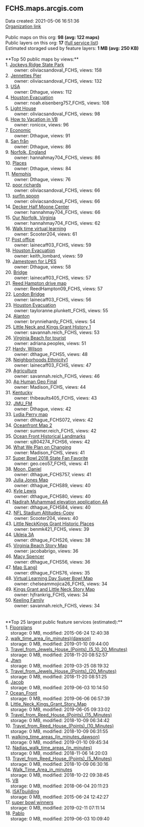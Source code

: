<h2>FCHS.maps.arcgis.com</h2> Data created: 2021-05-06 16:51:36 <br /><a target='new' href='https://FCHS.maps.arcgis.com'>Organization link</a><br /><br />Public maps on this org: <b>98 (avg: 122 maps)</b><br />Public layers on this org: <b>17 </b>(<a target='new' href='https://services.arcgis.com/j3Dja2hNiUPOq2Np/ArcGIS/rest/services'>full service list</a>)<br />Estimated storaged used by feature layers: <b>1 MB (avg: 250 KB)</b><br /><br />**Top 50 public maps by views:**<br />  1. <a target='new' href='https://www.arcgis.com/home/item.html?id=8446281557834f418f6a9fd4b4be55ec'>Jockeys Ridge State Park</a> <br />  &nbsp;&nbsp;&nbsp;&nbsp; &nbsp;&nbsp;owner: oliviacsandoval_FCHS, views: 158<br />  2. <a target='new' href='https://www.arcgis.com/home/item.html?id=7fae348cb3474d82931efe8c9d69961e'>Jennettes Pier</a> <br />  &nbsp;&nbsp;&nbsp;&nbsp; &nbsp;&nbsp;owner: oliviacsandoval_FCHS, views: 132<br />  3. <a target='new' href='https://www.arcgis.com/home/item.html?id=cd4723d093c44193b8b9d0c11772995d'>USA</a> <br />  &nbsp;&nbsp;&nbsp;&nbsp; &nbsp;&nbsp;owner: Dthague, views: 112<br />  4. <a target='new' href='https://www.arcgis.com/home/item.html?id=e8d4c84deda348f4b0e9dfd88479d859'>Houston Evacuation</a> <br />  &nbsp;&nbsp;&nbsp;&nbsp; &nbsp;&nbsp;owner: noah.eisenberg757_FCHS, views: 108<br />  5. <a target='new' href='https://www.arcgis.com/home/item.html?id=a2e1751bbe954ce4818d4327f462fa7d'>Light House</a> <br />  &nbsp;&nbsp;&nbsp;&nbsp; &nbsp;&nbsp;owner: oliviacsandoval_FCHS, views: 98<br />  6. <a target='new' href='https://www.arcgis.com/home/item.html?id=1098fcbbed46453a92237d1403ea66cc'>How to Vacation in VB</a> <br />  &nbsp;&nbsp;&nbsp;&nbsp; &nbsp;&nbsp;owner: ronicox, views: 96<br />  7. <a target='new' href='https://www.arcgis.com/home/item.html?id=58644c472f3f42e695553899715b1877'>Economic</a> <br />  &nbsp;&nbsp;&nbsp;&nbsp; &nbsp;&nbsp;owner: Dthague, views: 91<br />  8. <a target='new' href='https://www.arcgis.com/home/item.html?id=a5202328bc3b4c74ae2af9bdd1c4a0c1'>San från</a> <br />  &nbsp;&nbsp;&nbsp;&nbsp; &nbsp;&nbsp;owner: Dthague, views: 86<br />  9. <a target='new' href='https://www.arcgis.com/home/item.html?id=0da78ddbaec6414e84ec18a32a44b7a0'>Norfolk, England</a> <br />  &nbsp;&nbsp;&nbsp;&nbsp; &nbsp;&nbsp;owner: hannahmay704_FCHS, views: 86<br />  10. <a target='new' href='https://www.arcgis.com/home/item.html?id=9e8672fea54a4998891edf4c53d3f806'>Places </a> <br />  &nbsp;&nbsp;&nbsp;&nbsp; &nbsp;&nbsp;owner: Dthague, views: 84<br />  11. <a target='new' href='https://www.arcgis.com/home/item.html?id=37708af867ff4180b0abc5d4b2bb4f8b'>Memphis</a> <br />  &nbsp;&nbsp;&nbsp;&nbsp; &nbsp;&nbsp;owner: Dthague, views: 76<br />  12. <a target='new' href='https://www.arcgis.com/home/item.html?id=ed06094e158b4733b4bdd7422347bea5'>poor richards</a> <br />  &nbsp;&nbsp;&nbsp;&nbsp; &nbsp;&nbsp;owner: oliviacsandoval_FCHS, views: 66<br />  13. <a target='new' href='https://www.arcgis.com/home/item.html?id=a79867bdb47e4dfc83bf65f0c91ea9f5'>surfin spoon</a> <br />  &nbsp;&nbsp;&nbsp;&nbsp; &nbsp;&nbsp;owner: oliviacsandoval_FCHS, views: 66<br />  14. <a target='new' href='https://www.arcgis.com/home/item.html?id=8618019cc3e54a60ae03954df65cd9e5'>Decker Half Moone Center</a> <br />  &nbsp;&nbsp;&nbsp;&nbsp; &nbsp;&nbsp;owner: hannahmay704_FCHS, views: 66<br />  15. <a target='new' href='https://www.arcgis.com/home/item.html?id=cfee8757be0849639e17cc0ab950059c'>Our Norfolk, Virginia</a> <br />  &nbsp;&nbsp;&nbsp;&nbsp; &nbsp;&nbsp;owner: hannahmay704_FCHS, views: 62<br />  16. <a target='new' href='https://www.arcgis.com/home/item.html?id=f451d17098684af8a58b4b7cc0ed6cf6'>Walk time virtual learning</a> <br />  &nbsp;&nbsp;&nbsp;&nbsp; &nbsp;&nbsp;owner: Scooter204, views: 61<br />  17. <a target='new' href='https://www.arcgis.com/home/item.html?id=cf2f935685d9486e8e7085a840f616f7'>Post office</a> <br />  &nbsp;&nbsp;&nbsp;&nbsp; &nbsp;&nbsp;owner: lainecaff03_FCHS, views: 59<br />  18. <a target='new' href='https://www.arcgis.com/home/item.html?id=52ab004c182344348fc7876d995f9b12'>Houston Evacuation</a> <br />  &nbsp;&nbsp;&nbsp;&nbsp; &nbsp;&nbsp;owner: keith_lombard, views: 59<br />  19. <a target='new' href='https://www.arcgis.com/home/item.html?id=723b688f1ca149f8bd3d0f6562fab073'>Jamestown for LPES</a> <br />  &nbsp;&nbsp;&nbsp;&nbsp; &nbsp;&nbsp;owner: Dthague, views: 58<br />  20. <a target='new' href='https://www.arcgis.com/home/item.html?id=1ada86afaeab42df92ff791dee696979'>Bridge</a> <br />  &nbsp;&nbsp;&nbsp;&nbsp; &nbsp;&nbsp;owner: lainecaff03_FCHS, views: 57<br />  21. <a target='new' href='https://www.arcgis.com/home/item.html?id=c0f55df211e64aa9b1375534c076f746'>Reed Hampton drive map</a> <br />  &nbsp;&nbsp;&nbsp;&nbsp; &nbsp;&nbsp;owner: ReedHampton09_FCHS, views: 57<br />  22. <a target='new' href='https://www.arcgis.com/home/item.html?id=b0e3c024fdaf4ad790bf7af6c973a407'>London Bridge</a> <br />  &nbsp;&nbsp;&nbsp;&nbsp; &nbsp;&nbsp;owner: lainecaff03_FCHS, views: 56<br />  23. <a target='new' href='https://www.arcgis.com/home/item.html?id=d8c0e9d0a8ce4131be4ee6c46c3132cf'>Houston Evacuation</a> <br />  &nbsp;&nbsp;&nbsp;&nbsp; &nbsp;&nbsp;owner: tayloranne.plunkett_FCHS, views: 55<br />  24. <a target='new' href='https://www.arcgis.com/home/item.html?id=7fe6f2838bc6445e87c3e279af386cf6'>Alanton </a> <br />  &nbsp;&nbsp;&nbsp;&nbsp; &nbsp;&nbsp;owner: brynniehardy_FCHS, views: 54<br />  25. <a target='new' href='https://www.arcgis.com/home/item.html?id=58a7980a7101444dae8ae08f97eed5bd'>Little Neck and Kings Grant History 1</a> <br />  &nbsp;&nbsp;&nbsp;&nbsp; &nbsp;&nbsp;owner: savannah.reich_FCHS, views: 53<br />  26. <a target='new' href='https://www.arcgis.com/home/item.html?id=850548ef02284bff84c97eee58a901db'>Virginia Beach for tourist</a> <br />  &nbsp;&nbsp;&nbsp;&nbsp; &nbsp;&nbsp;owner: adriana.peoples, views: 51<br />  27. <a target='new' href='https://www.arcgis.com/home/item.html?id=383f5f3bb6304e87aad19c28c136ef61'>Hardy, Wilson</a> <br />  &nbsp;&nbsp;&nbsp;&nbsp; &nbsp;&nbsp;owner: dthague_FCHS5, views: 48<br />  28. <a target='new' href='https://www.arcgis.com/home/item.html?id=22f38912152c4c7889a1f17d512e77f0'>Neighborhoods Ethnicity1</a> <br />  &nbsp;&nbsp;&nbsp;&nbsp; &nbsp;&nbsp;owner: lainecaff03_FCHS, views: 47<br />  29. <a target='new' href='https://www.arcgis.com/home/item.html?id=c8d4220dd90448499e338e5ac7893777'>Agriculture</a> <br />  &nbsp;&nbsp;&nbsp;&nbsp; &nbsp;&nbsp;owner: savannah.reich_FCHS, views: 46<br />  30. <a target='new' href='https://www.arcgis.com/home/item.html?id=ebf6df700e054c658399565fdb2256e1'>Ap Human Geo Final </a> <br />  &nbsp;&nbsp;&nbsp;&nbsp; &nbsp;&nbsp;owner: Madison_FCHS, views: 44<br />  31. <a target='new' href='https://www.arcgis.com/home/item.html?id=5eaf1674777f4a6d81d75baaeb465a60'>Kentucky</a> <br />  &nbsp;&nbsp;&nbsp;&nbsp; &nbsp;&nbsp;owner: thibeaults405_FCHS, views: 43<br />  32. <a target='new' href='https://www.arcgis.com/home/item.html?id=cb608117713347e58a157b831d6a0789'>JMU_FM</a> <br />  &nbsp;&nbsp;&nbsp;&nbsp; &nbsp;&nbsp;owner: Dthague, views: 42<br />  33. <a target='new' href='https://www.arcgis.com/home/item.html?id=27fda4fdcdfe4d2193d9796d4225dab6'>Lydia Perry map</a> <br />  &nbsp;&nbsp;&nbsp;&nbsp; &nbsp;&nbsp;owner: dthague_FCHS072, views: 42<br />  34. <a target='new' href='https://www.arcgis.com/home/item.html?id=8e823d27b09240229fc225855de9cbcb'>Oceanfront Map 2</a> <br />  &nbsp;&nbsp;&nbsp;&nbsp; &nbsp;&nbsp;owner: summer.reich_FCHS, views: 42<br />  35. <a target='new' href='https://www.arcgis.com/home/item.html?id=0548e8710f4143e5bbb318cc7892307e'>Ocean Front Historical Landmarks</a> <br />  &nbsp;&nbsp;&nbsp;&nbsp; &nbsp;&nbsp;owner: sj804274_FCHS6, views: 42<br />  36. <a target='new' href='https://www.arcgis.com/home/item.html?id=9451bb06841a4e0a82e3e3e1dab47902'>What We Plan on Changing</a> <br />  &nbsp;&nbsp;&nbsp;&nbsp; &nbsp;&nbsp;owner: Madison_FCHS, views: 41<br />  37. <a target='new' href='https://www.arcgis.com/home/item.html?id=6360cce3f40a4a1498db07dfeaa92ef0'>Super Bowl 2018 State Fan Favorite</a> <br />  &nbsp;&nbsp;&nbsp;&nbsp; &nbsp;&nbsp;owner: geo.ceo57_FCHS, views: 41<br />  38. <a target='new' href='https://www.arcgis.com/home/item.html?id=6c7a96cf45e14373b93e3fe15f90221e'>Moon, Daniel</a> <br />  &nbsp;&nbsp;&nbsp;&nbsp; &nbsp;&nbsp;owner: dthague_FCHS757, views: 41<br />  39. <a target='new' href='https://www.arcgis.com/home/item.html?id=d87c0f6d85034964a5e3e2f5db20eb13'>Julia Jones Map</a> <br />  &nbsp;&nbsp;&nbsp;&nbsp; &nbsp;&nbsp;owner: dthague_FCHS89, views: 40<br />  40. <a target='new' href='https://www.arcgis.com/home/item.html?id=5acae946dd8c4bbf8c150df5bc81e722'>Kyle Lewis</a> <br />  &nbsp;&nbsp;&nbsp;&nbsp; &nbsp;&nbsp;owner: dthague_FCHS80, views: 40<br />  41. <a target='new' href='https://www.arcgis.com/home/item.html?id=86e815a15da642ba832b631e8d860c6c'>Nadirah Muhammad elevation application 4A</a> <br />  &nbsp;&nbsp;&nbsp;&nbsp; &nbsp;&nbsp;owner: dthague_FCHS84, views: 40<br />  42. <a target='new' href='https://www.arcgis.com/home/item.html?id=c901e18975134b2294aaf8c8d0108c3b'>NFL Stadium Altitudes-Copy</a> <br />  &nbsp;&nbsp;&nbsp;&nbsp; &nbsp;&nbsp;owner: Scooter204, views: 40<br />  43. <a target='new' href='https://www.arcgis.com/home/item.html?id=f7cb8ff0143d41bb9d665152ca4bb598'>Little NeckKings Grant Historic Places</a> <br />  &nbsp;&nbsp;&nbsp;&nbsp; &nbsp;&nbsp;owner: benmk421_FCHS, views: 39<br />  44. <a target='new' href='https://www.arcgis.com/home/item.html?id=02eac1ec84264e4ab832035e2e3eec9e'>Ukleja 3A</a> <br />  &nbsp;&nbsp;&nbsp;&nbsp; &nbsp;&nbsp;owner: dthague_FCHS26, views: 38<br />  45. <a target='new' href='https://www.arcgis.com/home/item.html?id=883cd4c270f04015b58e8a07c19bf4ba'>Virginia Beach Story Map</a> <br />  &nbsp;&nbsp;&nbsp;&nbsp; &nbsp;&nbsp;owner: jacobabrigo, views: 36<br />  46. <a target='new' href='https://www.arcgis.com/home/item.html?id=bcce7dc29c4d4b31ab64efd18eb0f8b5'>Macy Spencer</a> <br />  &nbsp;&nbsp;&nbsp;&nbsp; &nbsp;&nbsp;owner: dthague_FCHS56, views: 36<br />  47. <a target='new' href='https://www.arcgis.com/home/item.html?id=67ce602a8d1f4bfba0c9ccb9a1b88898'>Map (Lang)</a> <br />  &nbsp;&nbsp;&nbsp;&nbsp; &nbsp;&nbsp;owner: dthague_FCHS76, views: 35<br />  48. <a target='new' href='https://www.arcgis.com/home/item.html?id=ca438fc3f3554a41a6fe7fabf9d928e8'>Virtual Learning Day Super Bowl Map</a> <br />  &nbsp;&nbsp;&nbsp;&nbsp; &nbsp;&nbsp;owner: chelseammojica26_FCHS, views: 34<br />  49. <a target='new' href='https://www.arcgis.com/home/item.html?id=062f189684d642f59e88ce2f7efa006b'>Kings Grant and Little Neck Story Map</a> <br />  &nbsp;&nbsp;&nbsp;&nbsp; &nbsp;&nbsp;owner: hjfrankrig_FCHS, views: 34<br />  50. <a target='new' href='https://www.arcgis.com/home/item.html?id=4e04e146256a40968c05ebccfbd5fe43'>Keeling Family </a> <br />  &nbsp;&nbsp;&nbsp;&nbsp; &nbsp;&nbsp;owner: savannah.reich_FCHS, views: 34<br /><br /><br />**Top 25 largest public feature services (estimated):**<br /> 1. <a target='new' href='https://www.arcgis.com/home/item.html?id=e24ccbd9dd1c4a829122bfc63d389f6e'>Floorplans</a><br /> &nbsp;&nbsp;&nbsp;&nbsp;storage: 0 MB, modified: 2015-06-24 12:40:38<br /> 2. <a target='new' href='https://www.arcgis.com/home/item.html?id=5ff17a9efe034a90a4a9c3f823341560'>walk_time_area_(in_minutes)(dawson)</a><br /> &nbsp;&nbsp;&nbsp;&nbsp;storage: 0 MB, modified: 2019-01-10 09:44:00<br /> 3. <a target='new' href='https://www.arcgis.com/home/item.html?id=8eda045aa8ee476c9f58d09ad279cb89'>Travel_from_Jewels_House_(Points)_(5_10_20_Minutes)</a><br /> &nbsp;&nbsp;&nbsp;&nbsp;storage: 0 MB, modified: 2018-11-20 08:52:57<br /> 4. <a target='new' href='https://www.arcgis.com/home/item.html?id=4cbd7ac574dc467b9f5f430f97452e10'>Jtwn</a><br /> &nbsp;&nbsp;&nbsp;&nbsp;storage: 0 MB, modified: 2019-03-25 08:19:32<br /> 5. <a target='new' href='https://www.arcgis.com/home/item.html?id=e1eb8baed3fb4275985bc770815e6fc1'>Travel_from_Jewels_House_(Points)_(20_Minutes)</a><br /> &nbsp;&nbsp;&nbsp;&nbsp;storage: 0 MB, modified: 2018-11-20 08:51:25<br /> 6. <a target='new' href='https://www.arcgis.com/home/item.html?id=60e54b8b58444a5a9c5a855f057d2be2'>Jacob</a><br /> &nbsp;&nbsp;&nbsp;&nbsp;storage: 0 MB, modified: 2019-06-03 10:14:50<br /> 7. <a target='new' href='https://www.arcgis.com/home/item.html?id=e37ae10a9ec4411faaff5bf8f19aa9bd'>Ocean_Front</a><br /> &nbsp;&nbsp;&nbsp;&nbsp;storage: 0 MB, modified: 2019-06-06 06:57:39<br /> 8. <a target='new' href='https://www.arcgis.com/home/item.html?id=2dcd2d231eae4f83b866a5f6058ccf23'>Little_Neck_Kings_Grant_Story_Map</a><br /> &nbsp;&nbsp;&nbsp;&nbsp;storage: 0 MB, modified: 2019-06-05 09:33:02<br /> 9. <a target='new' href='https://www.arcgis.com/home/item.html?id=03640f9ee58c4eeaa49542864d5c3b86'>Travel_from_Reed_House_(Points)_(15_Minutes)</a><br /> &nbsp;&nbsp;&nbsp;&nbsp;storage: 0 MB, modified: 2018-10-09 06:34:42<br /> 10. <a target='new' href='https://www.arcgis.com/home/item.html?id=69040a58edcb4902b052766a7e8f153b'>Travel_from_Reed_House_(Points)_(10_Minutes)</a><br /> &nbsp;&nbsp;&nbsp;&nbsp;storage: 0 MB, modified: 2018-10-09 06:31:55<br /> 11. <a target='new' href='https://www.arcgis.com/home/item.html?id=e56beedec5d645e1a19fb283cef39af5'>walking_time_areas_(in_minutes_dawson)</a><br /> &nbsp;&nbsp;&nbsp;&nbsp;storage: 0 MB, modified: 2019-01-10 09:45:34<br /> 12. <a target='new' href='https://www.arcgis.com/home/item.html?id=5cbbb3ea1c4747f3b1d9391505f9235b'>Nadias_walk_time_areas_(in_minutes)</a><br /> &nbsp;&nbsp;&nbsp;&nbsp;storage: 0 MB, modified: 2018-11-06 14:20:03<br /> 13. <a target='new' href='https://www.arcgis.com/home/item.html?id=8ae36d8c9d494d4b9c7bda85de82a5d7'>Travel_from_Reed_House_(Points)_(5_Minutes)</a><br /> &nbsp;&nbsp;&nbsp;&nbsp;storage: 0 MB, modified: 2018-10-09 06:30:16<br /> 14. <a target='new' href='https://www.arcgis.com/home/item.html?id=b1a093d535e0422f84f9460191c0aec7'>Walk_Time_Area_in_minutes</a><br /> &nbsp;&nbsp;&nbsp;&nbsp;storage: 0 MB, modified: 2018-10-22 09:38:45<br /> 15. <a target='new' href='https://www.arcgis.com/home/item.html?id=b9129e307c0c44b4a636a4d36ae8e295'>VB</a><br /> &nbsp;&nbsp;&nbsp;&nbsp;storage: 0 MB, modified: 2018-06-04 20:11:23<br /> 16. <a target='new' href='https://www.arcgis.com/home/item.html?id=e48ecce9cf7b46298c834a4f8babda3e'>ISATbuilding</a><br /> &nbsp;&nbsp;&nbsp;&nbsp;storage: 0 MB, modified: 2015-06-24 12:42:27<br /> 17. <a target='new' href='https://www.arcgis.com/home/item.html?id=7b6bea9c39e842d6832a5ffed8565d3b'>super bowl winners</a><br /> &nbsp;&nbsp;&nbsp;&nbsp;storage: 0 MB, modified: 2019-02-11 07:11:14<br /> 18. <a target='new' href='https://www.arcgis.com/home/item.html?id=4a70f9fd2bf749ceb9fe951ab4a80327'>Pablo</a><br /> &nbsp;&nbsp;&nbsp;&nbsp;storage: 0 MB, modified: 2019-06-03 10:09:40<br />